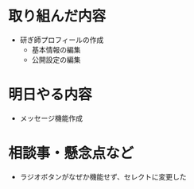 # 取り組んだ内容
* 研ぎ師プロフィールの作成
  - 基本情報の編集
  - 公開設定の編集

# 明日やる内容
* メッセージ機能作成

# 相談事・懸念点など
* ラジオボタンがなぜか機能せず、セレクトに変更した
